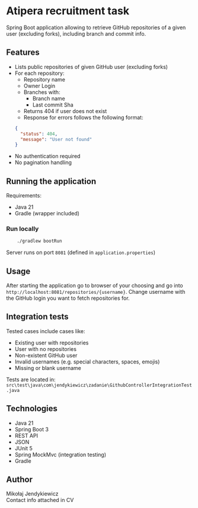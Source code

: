 # Atipera recruitment task

Spring Boot application allowing to retrieve GitHub repositories of a given user (excluding forks), including branch and commit info.

## Features

- Lists public repositories of given GitHub user (excluding forks)
- For each repository:
  * Repository name
  * Owner Login
  * Branches with:
    * Branch name
    * Last commit Sha
  * Returns 404 if user does not exist
  * Response for errors follows the following format:
  ```json
  {
    "status": 404,
    "message": "User not found"
  }
  ```
* No authentication required
* No pagination handling


## Running the application

Requirements:
  * Java 21
  * Gradle (wrapper included)

### Run locally

```bash
    ./gradlew bootRun
```

Server runs on port `8081` (defined in `application.properties`)

## Usage

After starting the application
go to browser of your choosing and go into `http://localhost:8081/repositories/{username}`. Change username with the GitHub login
you want to fetch repositories for.


## Integration tests

Tested cases include cases like:
  * Existing user with repositories
  * User with no repositories
  * Non-existent GitHub user
  * Invalid usernames (e.g. special characters, spaces, emojis)
  * Missing or blank username

Tests are located in:
`src\test\java\com\jendykiewicz\zadanie\GithubControllerIntegrationTest.java`

## Technologies
  - Java 21
  - Spring Boot 3
  - REST API
  - JSON
  - JUnit 5
  - Spring MockMvc (integration testing)
  - Gradle

## Author

Mikołaj Jendykiewicz  
Contact info attached in CV
